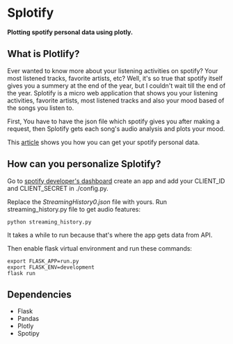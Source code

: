 # Splotify
<b> Plotting spotify personal data using plotly. </b>

## What is Plotlify?
Ever wanted to know more about your listening activities on spotify? Your most listened tracks, favorite artists, etc? Well, it's so true that spotify itself gives you a summery at the end of the year, but I couldn't wait till the end of the year. Splotify is a micro web application that shows you your listening activities, favorite artists, most listened tracks and also your mood based of the songs you listen to.

First, You have to have the json file which spotify gives you after making a request, then Splotify gets each song's audio analysis and plots your mood.

This [article](https://support.spotify.com/us/article/data-rights-and-privacy-settings/) shows you how you can get your spotify personal data.

## How can you personalize Splotify?

Go to [spotify developer's dashboard](https://developer.spotify.com/dashboard/applications) create an app and add your CLIENT_ID and CLIENT_SECRET in ./config.py.

Replace the  <i> StreamingHistory0.json </i> file with yours. Run streaming_history.py file to get audio features:
```
python streaming_history.py
```
It takes a while to run because that's where the app gets data from API.

 Then enable flask virtual environment and run these commands:
```
export FLASK_APP=run.py
export FLASK_ENV=development
flask run
```
## Dependencies
* Flask
* Pandas
* Plotly
* Spotipy

